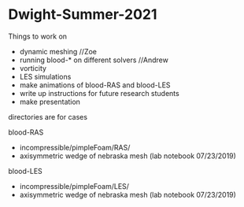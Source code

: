 # Dwight-Summer-2021

Things to work on
* dynamic meshing //Zoe
* running blood-* on different solvers //Andrew
* vorticity
* LES simulations
* make animations of blood-RAS and blood-LES
* write up instructions for future research students
* make presentation

directories are for cases

blood-RAS
* incompressible/pimpleFoam/RAS/
* axisymmetric wedge of nebraska mesh (lab notebook 07/23/2019)
  
blood-LES
* incompressible/pimpleFoam/LES/
* axisymmetric wedge of nebraska mesh (lab notebook 07/23/2019)
